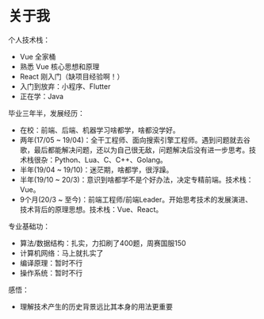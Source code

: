 # 关于我

个人技术栈：
- Vue 全家桶
- 熟悉 Vue 核心思想和原理
- React 刚入门（缺项目经验啊！）
- 入门到放弃：小程序、Flutter
- 正在学：Java

毕业三年半，发展经历：
- 在校：前端、后端、机器学习啥都学，啥都没学好。
- 两年(17/05 ~ 19/04)：全干工程师、面向搜索引擎工程师。遇到问题就去谷歌，最后都能解决问题，还以为自己很无敌，问题解决后没有进一步思考。技术栈很杂：Python、Lua、C、C++、Golang。
- 半年(19/04 ~ 19/10)：迷茫期，啥都学，很浮躁。
- 半年(19/10 ~ 20/3)：意识到啥都学不是个好办法，决定专精前端。技术栈：Vue。
- 9个月(20/3 ~ 至今)：前端工程师/前端Leader。开始思考技术的发展演进、技术背后的原理思想。技术栈：Vue、React。

专业基础功：
- 算法/数据结构：扎实，力扣刷了400题，周赛国服150
- 计算机网络：马上就扎实了
- 编译原理：暂时不行
- 操作系统：暂时不行

感悟：
- 理解技术产生的历史背景远比其本身的用法更重要
